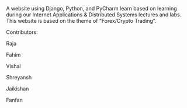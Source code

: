 A website using Django, Python, and PyCharm learn based on learning during our Internet Applications & Distributed Systems lectures and labs. This website is based on the theme of “Forex/Crypto Trading”. 

Contributors:

Raja

Fahim

Vishal

Shreyansh

Jaikishan

Fanfan

